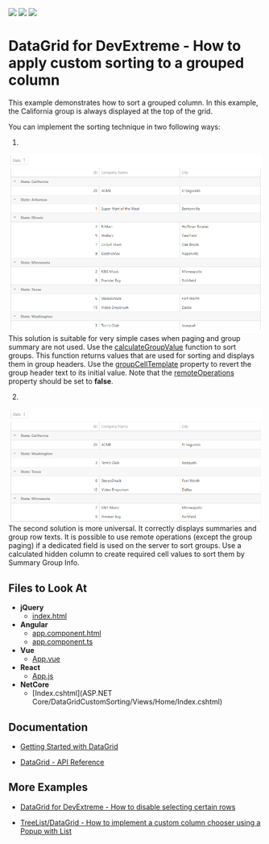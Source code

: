 <!-- default badges list -->
![](https://img.shields.io/endpoint?url=https://codecentral.devexpress.com/api/v1/VersionRange/301738369/20.1.7%2B)
[![](https://img.shields.io/badge/Open_in_DevExpress_Support_Center-FF7200?style=flat-square&logo=DevExpress&logoColor=white)](https://supportcenter.devexpress.com/ticket/details/T937547)
[![](https://img.shields.io/badge/📖_How_to_use_DevExpress_Examples-e9f6fc?style=flat-square)](https://docs.devexpress.com/GeneralInformation/403183)
<!-- default badges end -->
# DataGrid for DevExtreme - How to apply custom sorting to a grouped column

This example demonstrates how to sort a grouped column. In this example, the California group is always displayed at the top of the grid.

You can implement the sorting technique in two following ways:

1. 
![A custom editing form](devextreme-datagrid-custom-sorting-grouped-column-solution-1.png)
This solution is suitable for very simple cases when paging and group summary are not used. Use the [calculateGroupValue](https://js.devexpress.com/Documentation/ApiReference/UI_Widgets/dxDataGrid/Configuration/columns/#calculateGroupValue) function to sort groups. This function returns values that are used for sorting and displays them in group headers. Use the [groupCellTemplate](https://js.devexpress.com/Documentation/ApiReference/UI_Widgets/dxDataGrid/Configuration/columns/#groupCellTemplate) property to revert the group header text to its initial value. Note that the [remoteOperations](https://js.devexpress.com/Documentation/ApiReference/UI_Widgets/dxDataGrid/Configuration/remoteOperations/) property should be set to **false**.

2. 
![A custom editing form](devextreme-datagrid-custom-sorting-grouped-column-solution-2.png)
The second solution is more universal. It correctly displays summaries and group row texts. It is possible to use remote operations (except the group paging) if a dedicated field is used on the server to sort groups. Use a calculated hidden column to create required cell values to sort them by Summary Group Info.

## Files to Look At

- **jQuery**
    - [index.html](jQuery/index.html)
- **Angular**
    - [app.component.html](Angular/src/app/app.component.html)
    - [app.component.ts](Angular/src/app/app.component.ts)
- **Vue**
    - [App.vue](Vue/src/App.vue)
- **React**
    - [App.js](React/src/App.js)
- **NetCore**    
    - [Index.cshtml](ASP.NET Core/DataGridCustomSorting/Views/Home/Index.cshtml)

## Documentation

- [Getting Started with DataGrid](https://js.devexpress.com/Documentation/Guide/UI_Components/DataGrid/Getting_Started_with_DataGrid/)

- [DataGrid - API Reference](https://js.devexpress.com/Documentation/ApiReference/UI_Components/dxDataGrid/)

## More Examples

- [DataGrid for DevExtreme - How to disable selecting certain rows](https://github.com/DevExpress-Examples/devextreme-datagrid-disable-selecting-certain-rows)

- [TreeList/DataGrid - How to implement a custom column chooser using a Popup with List](https://github.com/DevExpress-Examples/TreeList-DataGrid---Custom-column-chooser)